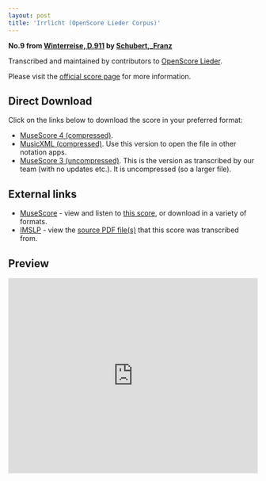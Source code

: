 ```yaml
---
layout: post
title: 'Irrlicht (OpenScore Lieder Corpus)'
---
```


__No.9 from [Winterreise, D.911](https://fourscoreandmore.org/openscore/lieder/Schubert%2C_Franz/Winterreise%2C_D.911/) by [Schubert,_Franz](https://fourscoreandmore.org/openscore/lieder/Schubert%2C_Franz)__

Transcribed and maintained by contributors to [OpenScore Lieder].

Please visit the [official score page] for more information.

[official score page]: https://musescore.com/openscore-lieder-corpus/scores/5023438
[OpenScore Lieder]: https://musescore.com/openscore-lieder-corpus

## Direct Download

Click on the links below to download the score in your preferred format:
- [MuseScore 4 (compressed)](https://fourscoreandmore.org/openscore/lieder/Schubert%2C_Franz/Winterreise%2C_D.911/09_Irrlicht.mscz).
- [MusicXML (compressed)](https://fourscoreandmore.org/openscore/lieder/Schubert%2C_Franz/Winterreise%2C_D.911/09_Irrlicht.mxl). Use this version to open the file in other notation apps.
- [MuseScore 3 (uncompressed)](https://raw.githubusercontent.com/OpenScore/Lieder/refs/heads/main/scores/Schubert%2C_Franz/Winterreise%2C_D.911/09_Irrlicht/lc5023438.mscx). This is the version as transcribed by our team (with no updates etc.). It is uncompressed (so a larger file).

## External links

- [MuseScore] - view and listen to [this score][MuseScore], or download in a variety of formats.
- [IMSLP] - view the [source PDF file(s)][IMSLP] that this score was transcribed from.

[MuseScore]: https://musescore.com/score/5023438
[IMSLP]: https://imslp.org/wiki/Special:ReverseLookup/60822

## Preview

<iframe width="100%" height="394" src="https://musescore.com/openscore-lieder-corpus/scores/5023438/embed" frameborder="0" allowfullscreen allow="autoplay; fullscreen"></iframe>
